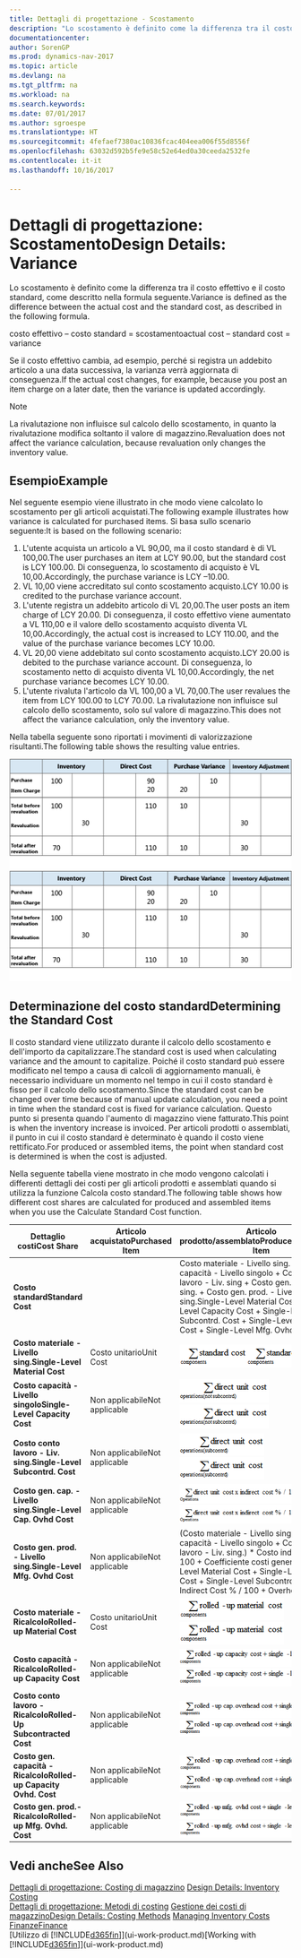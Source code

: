 ```yaml
---
title: Dettagli di progettazione - Scostamento
description: "Lo scostamento è definito come la differenza tra il costo effettivo e il costo standard, come descritto nella formula seguente."
documentationcenter: 
author: SorenGP
ms.prod: dynamics-nav-2017
ms.topic: article
ms.devlang: na
ms.tgt_pltfrm: na
ms.workload: na
ms.search.keywords: 
ms.date: 07/01/2017
ms.author: sgroespe
ms.translationtype: HT
ms.sourcegitcommit: 4fefaef7380ac10836fcac404eea006f55d8556f
ms.openlocfilehash: 63032d592b5fe9e58c52e64ed0a30ceeda2532fe
ms.contentlocale: it-it
ms.lasthandoff: 10/16/2017

---
```

# <a name="design-details-variance"></a><span data-ttu-id="2411b-103">Dettagli di progettazione: Scostamento</span><span class="sxs-lookup"><span data-stu-id="2411b-103">Design Details: Variance</span></span>
<span data-ttu-id="2411b-104">Lo scostamento è definito come la differenza tra il costo effettivo e il costo standard, come descritto nella formula seguente.</span><span class="sxs-lookup"><span data-stu-id="2411b-104">Variance is defined as the difference between the actual cost and the standard cost, as described in the following formula.</span></span>  

 <span data-ttu-id="2411b-105">costo effettivo – costo standard = scostamento</span><span class="sxs-lookup"><span data-stu-id="2411b-105">actual cost – standard cost = variance</span></span>  

 <span data-ttu-id="2411b-106">Se il costo effettivo cambia, ad esempio, perché si registra un addebito articolo a una data successiva, la varianza verrà aggiornata di conseguenza.</span><span class="sxs-lookup"><span data-stu-id="2411b-106">If the actual cost changes, for example, because you post an item charge on a later date, then the variance is updated accordingly.</span></span>  

> [!NOTE]  
>  <span data-ttu-id="2411b-107">La rivalutazione non influisce sul calcolo dello scostamento, in quanto la rivalutazione modifica soltanto il valore di magazzino.</span><span class="sxs-lookup"><span data-stu-id="2411b-107">Revaluation does not affect the variance calculation, because revaluation only changes the inventory value.</span></span>  

## <a name="example"></a><span data-ttu-id="2411b-108">Esempio</span><span class="sxs-lookup"><span data-stu-id="2411b-108">Example</span></span>  
 <span data-ttu-id="2411b-109">Nel seguente esempio viene illustrato in che modo viene calcolato lo scostamento per gli articoli acquistati.</span><span class="sxs-lookup"><span data-stu-id="2411b-109">The following example illustrates how variance is calculated for purchased items.</span></span> <span data-ttu-id="2411b-110">Si basa sullo scenario seguente:</span><span class="sxs-lookup"><span data-stu-id="2411b-110">It is based on the following scenario:</span></span>  

1.  <span data-ttu-id="2411b-111">L'utente acquista un articolo a VL 90,00, ma il costo standard è di VL 100,00.</span><span class="sxs-lookup"><span data-stu-id="2411b-111">The user purchases an item at LCY 90.00, but the standard cost is LCY 100.00.</span></span> <span data-ttu-id="2411b-112">Di conseguenza, lo scostamento di acquisto è VL 10,00.</span><span class="sxs-lookup"><span data-stu-id="2411b-112">Accordingly, the purchase variance is LCY –10.00.</span></span>  
2.  <span data-ttu-id="2411b-113">VL 10,00 viene accreditato sul conto scostamento acquisto.</span><span class="sxs-lookup"><span data-stu-id="2411b-113">LCY 10.00 is credited to the purchase variance account.</span></span>  
3.  <span data-ttu-id="2411b-114">L'utente registra un addebito articolo di VL 20,00.</span><span class="sxs-lookup"><span data-stu-id="2411b-114">The user posts an item charge of LCY 20.00.</span></span> <span data-ttu-id="2411b-115">Di conseguenza, il costo effettivo viene aumentato a VL 110,00 e il valore dello scostamento acquisto diventa VL 10,00.</span><span class="sxs-lookup"><span data-stu-id="2411b-115">Accordingly, the actual cost is increased to LCY 110.00, and the value of the purchase variance becomes LCY 10.00.</span></span>  
4.  <span data-ttu-id="2411b-116">VL 20,00 viene addebitato sul conto scostamento acquisto.</span><span class="sxs-lookup"><span data-stu-id="2411b-116">LCY 20.00 is debited to the purchase variance account.</span></span> <span data-ttu-id="2411b-117">Di conseguenza, lo scostamento netto di acquisto diventa VL 10,00.</span><span class="sxs-lookup"><span data-stu-id="2411b-117">Accordingly, the net purchase variance becomes LCY 10.00.</span></span>  
5.  <span data-ttu-id="2411b-118">L'utente rivaluta l'articolo da VL 100,00 a VL 70,00.</span><span class="sxs-lookup"><span data-stu-id="2411b-118">The user revalues the item from LCY 100.00 to LCY 70.00.</span></span> <span data-ttu-id="2411b-119">La rivalutazione non influisce sul calcolo dello scostamento, solo sul valore di magazzino.</span><span class="sxs-lookup"><span data-stu-id="2411b-119">This does not affect the variance calculation, only the inventory value.</span></span>  

 <span data-ttu-id="2411b-120">Nella tabella seguente sono riportati i movimenti di valorizzazione risultanti.</span><span class="sxs-lookup"><span data-stu-id="2411b-120">The following table shows the resulting value entries.</span></span>  

 <span data-ttu-id="2411b-121">![Calcolo scostamento acquisto](media/design_details_inventory_costing_11_purchase_variance.png "design_details_inventory_costing_11_purchase_variance")</span><span class="sxs-lookup"><span data-stu-id="2411b-121">![Purchase variance calculation](media/design_details_inventory_costing_11_purchase_variance.png "design_details_inventory_costing_11_purchase_variance")</span></span>  

## <a name="determining-the-standard-cost"></a><span data-ttu-id="2411b-122">Determinazione del costo standard</span><span class="sxs-lookup"><span data-stu-id="2411b-122">Determining the Standard Cost</span></span>  
 <span data-ttu-id="2411b-123">Il costo standard viene utilizzato durante il calcolo dello scostamento e dell'importo da capitalizzare.</span><span class="sxs-lookup"><span data-stu-id="2411b-123">The standard cost is used when calculating variance and the amount to capitalize.</span></span> <span data-ttu-id="2411b-124">Poiché il costo standard può essere modificato nel tempo a causa di calcoli di aggiornamento manuali, è necessario individuare un momento nel tempo in cui il costo standard è fisso per il calcolo dello scostamento.</span><span class="sxs-lookup"><span data-stu-id="2411b-124">Since the standard cost can be changed over time because of manual update calculation, you need a point in time when the standard cost is fixed for variance calculation.</span></span> <span data-ttu-id="2411b-125">Questo punto si presenta quando l'aumento di magazzino viene fatturato.</span><span class="sxs-lookup"><span data-stu-id="2411b-125">This point is when the inventory increase is invoiced.</span></span> <span data-ttu-id="2411b-126">Per articoli prodotti o assemblati, il punto in cui il costo standard è determinato è quando il costo viene rettificato.</span><span class="sxs-lookup"><span data-stu-id="2411b-126">For produced or assembled items, the point when standard cost is determined is when the cost is adjusted.</span></span>  

 <span data-ttu-id="2411b-127">Nella seguente tabella viene mostrato in che modo vengono calcolati i differenti dettagli dei costi per gli articoli prodotti e assemblati quando si utilizza la funzione Calcola costo standard.</span><span class="sxs-lookup"><span data-stu-id="2411b-127">The following table shows how different cost shares are calculated for produced and assembled items when you use the Calculate Standard Cost function.</span></span>  

|<span data-ttu-id="2411b-128">Dettaglio costi</span><span class="sxs-lookup"><span data-stu-id="2411b-128">Cost Share</span></span>|<span data-ttu-id="2411b-129">Articolo acquistato</span><span class="sxs-lookup"><span data-stu-id="2411b-129">Purchased Item</span></span>|<span data-ttu-id="2411b-130">Articolo prodotto/assemblato</span><span class="sxs-lookup"><span data-stu-id="2411b-130">Produced/Assembled Item</span></span>|  
|----------------|--------------------|------------------------------|  
|<span data-ttu-id="2411b-131">**Costo standard**</span><span class="sxs-lookup"><span data-stu-id="2411b-131">**Standard Cost**</span></span>||<span data-ttu-id="2411b-132">Costo materiale - Livello sing. + Costo capacità - Livello singolo + Costo conto lavoro - Liv. sing + Costo gen. cap. - Livello sing. + Costo gen. prod. - Livello sing.</span><span class="sxs-lookup"><span data-stu-id="2411b-132">Single-Level Material Cost + Single-Level Capacity Cost + Single-Level Subcontrd. Cost + Single-Level Cap. Ovhd. Cost + Single-Level Mfg. Ovhd. Cost</span></span>|  
|<span data-ttu-id="2411b-133">**Costo materiale - Livello sing.**</span><span class="sxs-lookup"><span data-stu-id="2411b-133">**Single-Level Material Cost**</span></span>|<span data-ttu-id="2411b-134">Costo unitario</span><span class="sxs-lookup"><span data-stu-id="2411b-134">Unit Cost</span></span>|<span data-ttu-id="2411b-135">![Equazione 1](media/design_details_inventory_costing_11_equation_1.png "design_details_inventory_costing_11_equation_1")</span><span class="sxs-lookup"><span data-stu-id="2411b-135">![Equation 1](media/design_details_inventory_costing_11_equation_1.png "design_details_inventory_costing_11_equation_1")</span></span>|  
|<span data-ttu-id="2411b-136">**Costo capacità - Livello singolo**</span><span class="sxs-lookup"><span data-stu-id="2411b-136">**Single-Level Capacity Cost**</span></span>|<span data-ttu-id="2411b-137">Non applicabile</span><span class="sxs-lookup"><span data-stu-id="2411b-137">Not applicable</span></span>|<span data-ttu-id="2411b-138">![Equazione 2](media/design_details_inventory_costing_11_equation_2.png "design_details_inventory_costing_11_equation_2")</span><span class="sxs-lookup"><span data-stu-id="2411b-138">![Equation 2](media/design_details_inventory_costing_11_equation_2.png "design_details_inventory_costing_11_equation_2")</span></span>|  
|<span data-ttu-id="2411b-139">**Costo conto lavoro - Liv. sing.**</span><span class="sxs-lookup"><span data-stu-id="2411b-139">**Single-Level Subcontrd. Cost**</span></span>|<span data-ttu-id="2411b-140">Non applicabile</span><span class="sxs-lookup"><span data-stu-id="2411b-140">Not applicable</span></span>|<span data-ttu-id="2411b-141">![Equazione 3](media/design_details_inventory_costing_11_equation_3.png "design_details_inventory_costing_11_equation_3")</span><span class="sxs-lookup"><span data-stu-id="2411b-141">![Equation 3](media/design_details_inventory_costing_11_equation_3.png "design_details_inventory_costing_11_equation_3")</span></span>|  
|<span data-ttu-id="2411b-142">**Costo gen. cap. - Livello sing.**</span><span class="sxs-lookup"><span data-stu-id="2411b-142">**Single-Level Cap. Ovhd Cost**</span></span>|<span data-ttu-id="2411b-143">Non applicabile</span><span class="sxs-lookup"><span data-stu-id="2411b-143">Not applicable</span></span>|<span data-ttu-id="2411b-144">![Equazione 4](media/design_details_inventory_costing_11_equation_4.png "design_details_inventory_costing_11_equation_4")</span><span class="sxs-lookup"><span data-stu-id="2411b-144">![Equation 4](media/design_details_inventory_costing_11_equation_4.png "design_details_inventory_costing_11_equation_4")</span></span>|  
|<span data-ttu-id="2411b-145">**Costo gen. prod. - Livello sing.**</span><span class="sxs-lookup"><span data-stu-id="2411b-145">**Single-Level Mfg. Ovhd Cost**</span></span>|<span data-ttu-id="2411b-146">Non applicabile</span><span class="sxs-lookup"><span data-stu-id="2411b-146">Not applicable</span></span>|<span data-ttu-id="2411b-147">(Costo materiale - Livello sing. + Costo capacità - Livello singolo + Costo conto lavoro - Liv. sing.) * Costo indiretto % / 100 + Coefficiente costi generali</span><span class="sxs-lookup"><span data-stu-id="2411b-147">(Single-Level Material Cost + Single-Level Capacity Cost + Single-Level Subcontrd. Cost) * Indirect Cost % / 100 + Overhead Rate</span></span>|  
|<span data-ttu-id="2411b-148">**Costo materiale - Ricalcolo**</span><span class="sxs-lookup"><span data-stu-id="2411b-148">**Rolled-up Material Cost**</span></span>|<span data-ttu-id="2411b-149">Costo unitario</span><span class="sxs-lookup"><span data-stu-id="2411b-149">Unit Cost</span></span>|<span data-ttu-id="2411b-150">![Equazione 5](media/design_details_inventory_costing_11_equation_5.png "design_details_inventory_costing_11_equation_5")</span><span class="sxs-lookup"><span data-stu-id="2411b-150">![Equation 5](media/design_details_inventory_costing_11_equation_5.png "design_details_inventory_costing_11_equation_5")</span></span>|  
|<span data-ttu-id="2411b-151">**Costo capacità - Ricalcolo**</span><span class="sxs-lookup"><span data-stu-id="2411b-151">**Rolled-up Capacity Cost**</span></span>|<span data-ttu-id="2411b-152">Non applicabile</span><span class="sxs-lookup"><span data-stu-id="2411b-152">Not applicable</span></span>|<span data-ttu-id="2411b-153">![Equazione 6](media/design_details_inventory_costing_11_equation_6.png "design_details_inventory_costing_11_equation_6")</span><span class="sxs-lookup"><span data-stu-id="2411b-153">![Equation 6](media/design_details_inventory_costing_11_equation_6.png "design_details_inventory_costing_11_equation_6")</span></span>|  
|<span data-ttu-id="2411b-154">**Costo conto lavoro - Ricalcolo**</span><span class="sxs-lookup"><span data-stu-id="2411b-154">**Rolled-Up Subcontracted Cost**</span></span>|<span data-ttu-id="2411b-155">Non applicabile</span><span class="sxs-lookup"><span data-stu-id="2411b-155">Not applicable</span></span>|<span data-ttu-id="2411b-156">![Equazione 7](media/design_details_inventory_costing_11_equation_7.png "design_details_inventory_costing_11_equation_7")</span><span class="sxs-lookup"><span data-stu-id="2411b-156">![Equation 7](media/design_details_inventory_costing_11_equation_7.png "design_details_inventory_costing_11_equation_7")</span></span>|  
|<span data-ttu-id="2411b-157">**Costo gen. capacità - Ricalcolo**</span><span class="sxs-lookup"><span data-stu-id="2411b-157">**Rolled-up Capacity Ovhd. Cost**</span></span>|<span data-ttu-id="2411b-158">Non applicabile</span><span class="sxs-lookup"><span data-stu-id="2411b-158">Not applicable</span></span>|<span data-ttu-id="2411b-159">![Equazione 8](media/design_details_inventory_costing_11_equation_8.png "design_details_inventory_costing_11_equation_8")</span><span class="sxs-lookup"><span data-stu-id="2411b-159">![Equation 8](media/design_details_inventory_costing_11_equation_8.png "design_details_inventory_costing_11_equation_8")</span></span>|  
|<span data-ttu-id="2411b-160">**Costo gen. prod.- Ricalcolo**</span><span class="sxs-lookup"><span data-stu-id="2411b-160">**Rolled-up Mfg. Ovhd. Cost**</span></span>|<span data-ttu-id="2411b-161">Non applicabile</span><span class="sxs-lookup"><span data-stu-id="2411b-161">Not applicable</span></span>|<span data-ttu-id="2411b-162">![Equazione 9](media/design_details_inventory_costing_11_equation_9.png "design_details_inventory_costing_11_equation_9")</span><span class="sxs-lookup"><span data-stu-id="2411b-162">![Equation 9](media/design_details_inventory_costing_11_equation_9.png "design_details_inventory_costing_11_equation_9")</span></span>|  

## <a name="see-also"></a><span data-ttu-id="2411b-163">Vedi anche</span><span class="sxs-lookup"><span data-stu-id="2411b-163">See Also</span></span>  
 <span data-ttu-id="2411b-164">[Dettagli di progettazione: Costing di magazzino](design-details-inventory-costing.md) </span><span class="sxs-lookup"><span data-stu-id="2411b-164">[Design Details: Inventory Costing](design-details-inventory-costing.md) </span></span>  
 <span data-ttu-id="2411b-165">[Dettagli di progettazione: Metodi di costing](design-details-costing-methods.md) [Gestione dei costi di magazzino](finance-manage-inventory-costs.md)</span><span class="sxs-lookup"><span data-stu-id="2411b-165">[Design Details: Costing Methods](design-details-costing-methods.md) [Managing Inventory Costs](finance-manage-inventory-costs.md)</span></span>  
 [<span data-ttu-id="2411b-166">Finanze</span><span class="sxs-lookup"><span data-stu-id="2411b-166">Finance</span></span>](finance.md)  
 <span data-ttu-id="2411b-167">[Utilizzo di [!INCLUDE[d365fin](includes/d365fin_md.md)]](ui-work-product.md)</span><span class="sxs-lookup"><span data-stu-id="2411b-167">[Working with [!INCLUDE[d365fin](includes/d365fin_md.md)]](ui-work-product.md)</span></span>

